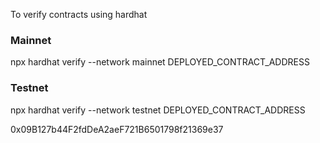 To verify contracts using hardhat

### Mainnet

npx hardhat verify --network mainnet DEPLOYED_CONTRACT_ADDRESS

### Testnet

npx hardhat verify --network testnet DEPLOYED_CONTRACT_ADDRESS

0x09B127b44F2fdDeA2aeF721B6501798f21369e37
